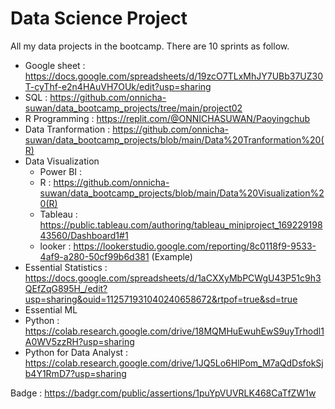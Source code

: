 # Data Science Project
All my data projects in the bootcamp. There are 10 sprints as follow.

- Google sheet : https://docs.google.com/spreadsheets/d/19zcO7TLxMhJY7UBb37UZ30T-cyThf-e2n4HAuVH7OUk/edit?usp=sharing
- SQL : https://github.com/onnicha-suwan/data_bootcamp_projects/tree/main/project02
- R Programming : https://replit.com/@ONNICHASUWAN/Paoyingchub
- Data Tranformation : https://github.com/onnicha-suwan/data_bootcamp_projects/blob/main/Data%20Tranformation%20(R)
- Data Visualization
    - Power BI :
    - R : https://github.com/onnicha-suwan/data_bootcamp_projects/blob/main/Data%20Visualization%20(R)
    - Tableau : https://public.tableau.com/authoring/tableau_miniproject_16922919843560/Dashboard1#1
    - looker : https://lookerstudio.google.com/reporting/8c0118f9-9533-4af9-a280-50cf99b6d381 (Example)
- Essential Statistics : https://docs.google.com/spreadsheets/d/1aCXXyMbPCWgU43P51c9h3QEfZqG895H_/edit?usp=sharing&ouid=112571931040240658672&rtpof=true&sd=true
- Essential ML 
- Python : https://colab.research.google.com/drive/18MQMHuEwuhEwS9uyTrhodl1A0WV5zzRH?usp=sharing
- Python for Data Analyst : https://colab.research.google.com/drive/1JQ5Lo6HlPom_M7aQdDsfokSjb4Y1RmD7?usp=sharing

Badge : https://badgr.com/public/assertions/1puYpVUVRLK468CaTfZW1w
